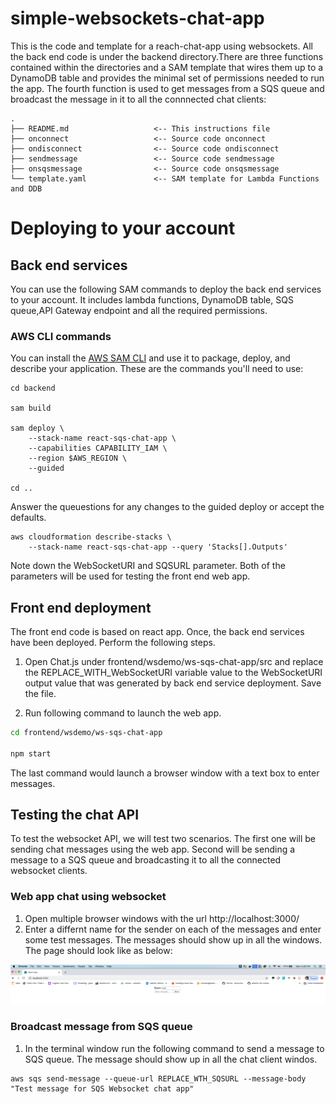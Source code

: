 # simple-websockets-chat-app

This is the code and template for a reach-chat-app using websockets. All the back end code is under the backend directory.There are three functions contained within the directories and a SAM template that wires them up to a DynamoDB table and provides the minimal set of permissions needed to run the app. The fourth function is used to get messages from a SQS queue and broadcast the message in it to all the connnected chat clients:

```
.
├── README.md                   <-- This instructions file
├── onconnect                   <-- Source code onconnect
├── ondisconnect                <-- Source code ondisconnect
├── sendmessage                 <-- Source code sendmessage
├── onsqsmessage                <-- Source code onsqsmessage
└── template.yaml               <-- SAM template for Lambda Functions and DDB
```

# Deploying to your account

## Back end services

You can use the following SAM commands to deploy the back end services to your account. It includes lambda functions, DynamoDB table, SQS queue,API Gateway endpoint and all the required permissions.

### AWS CLI commands

You can install the [AWS SAM CLI](https://docs.aws.amazon.com/serverless-application-model/latest/developerguide/serverless-sam-cli-install.html) and use it to package, deploy, and describe your application. These are the commands you'll need to use:

```
cd backend

sam build

sam deploy \
    --stack-name react-sqs-chat-app \
    --capabilities CAPABILITY_IAM \
    --region $AWS_REGION \
    --guided

cd ..

```

Answer the queuestions for any changes to the guided deploy or accept the defaults.

```
aws cloudformation describe-stacks \
    --stack-name react-sqs-chat-app --query 'Stacks[].Outputs'
```

Note down the WebSocketURI and SQSURL parameter. Both of the parameters will be used for testing the front end web app.

## Front end deployment

The front end code is based on react app. Once, the back end services have been deployed. Perform the following steps.

1. Open Chat.js under frontend/wsdemo/ws-sqs-chat-app/src and replace the REPLACE_WITH_WebSocketURI variable value to the WebSocketURI output value that was generated by back end service deployment. Save the file.

1. Run following command to launch the web app.

```bash
cd frontend/wsdemo/ws-sqs-chat-app

npm start

```

The last command would launch a browser window with a text box to enter messages.

## Testing the chat API

To test the websocket API, we will test two scenarios. The first one will be sending chat messages using the web app. Second will be sending a message to a SQS queue and broadcasting it to all the connected websocket clients.

### Web app chat using websocket

1. Open multiple browser windows with the url http://localhost:3000/
1. Enter a differnt name for the sender on each of the messages and enter some test messages. The messages should show up in all the windows. The page should look like as below:

![Chat App](./react-chat-app1.png)

### Broadcast message from SQS queue

1. In the terminal window run the following command to send a message to SQS queue. The message should show up in all the chat client windos.

```
aws sqs send-message --queue-url REPLACE_WTH_SQSURL --message-body "Test message for SQS Websocket chat app"

```
